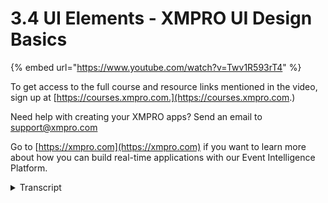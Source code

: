# 3.4 UI Elements - XMPRO UI Design Basics
{% embed url="https://www.youtube.com/watch?v=Twv1R593rT4" %}

To get access to the full course and resource links mentioned in the video, sign up at [https://courses.xmpro.com.](https://courses.xmpro.com.)

Need help with creating your XMPRO apps? Send an email to support@xmpro.com

Go to [https://xmpro.com](https://xmpro.com) if you want to learn more about how you can build real-time applications with our Event Intelligence Platform.
<details>
<summary>Transcript</summary>in this video we're going to cover three

different ui

elements icons images and buttons

now if you want to add icons to your

interface a great place to find them

is a site called icons8.com

the website offers a large library of

icons in various styles

that you can resize recolor and add

padding to

all for a low monthly subscription fee

my most important recommendation for

using icons

is to use a consistent icon style across

your ui

at xmpro we use the windows 10 style

from icons 8

in all of our elements consistent icons

help to reinforce the familiarity that

your user has with the interface

secondly icons should convey meaning and

they need to be

easy to recognize for example if you

want to create a launch button using an

icon

a rocket would be a good choice but what

if you want to use an icon that's

difficult to recognize

and not commonly used well then you need

to pair it with a text label where

possible

and finally when you use icons it's

important to make them large enough to

tap

easily if they're going to be used on

mobile

now let's look at images blurry images

make an interface

look unprofessional and they detract

from the user experience

the best way to ensure that your images

are crisp and clear

is to use them at two times the

resolution

to optimize for retina displays mac

users have retina displays

and this simple tweak will greatly

improve their experience

if your image needs to be 300 by 600

pixels in the interface

it's ideal to use an image that is

double the size

so 600 by 1200 pixels

but you also don't want the page to take

forever to load so

one thing i recommend is to compress

your images

using something like tinypng.com

this tool will help you compress your

images without

losing any resolution quality now let's

look at buttons

there are a few things that you need to

consider when adding buttons to your

interface

firstly you want to emphasize the

positive action

in general on the left you'll see an

example of two

identical buttons except for the text in

their labels

ideally you want to point the user to

the action you think

they want to take in this case it's to

approve something

you'll see that we change the styling on

the reject button to give it an outline

and no fill on the right

next you want your buttons to be easily

recognized

as something clickable you can do this

by adding things like

rounded corners and drop shadows which

will help your user understand

that this is a clickable element you

need to stay consistent with button

styling in your interface

on the left we have buttons styled in a

variety of ways

and this can be confusing to your users

they might not recognize that something

is actually a button

whereas on the right you're using a

consistent style

and when you want to direct the user to

the default choice you can use outline

instead of full like we did on the

delete button

as i mentioned earlier you want your

buttons and icons to be easy to click or

touch

consider making any touch targets for

mobile

at least 48 by 48 pixels or a minimum

of 10 by 10 millimeters so you'll see

that the items on the left are not ideal

for use on mobile

because your finger is probably bigger

than the icon

and if there's something close to it

you'll end up tapping the wrong thing

whereas on the right you have large

touch targets that make it much easier

to interact with the interface

finally the labels you write on your

buttons should invite

action this also gets back to the

familiarity principle that we talked

about in our first video

rather than asking the user to say yes

or no

choose labels with verbs words like

approve or reject delete save cancel

undo these words clearly invite the

action you want the user to take

now that you know how to style different

elements in your ui

we're going to look at the final piece

of the design puzzle

in the next video we're going to be

covering chart types

and when to use which type of chart

depending on your data
</details>